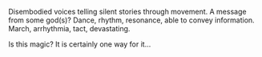 Disembodied voices telling silent stories through movement. A message from some god(s)?
Dance, rhythm, resonance, able to convey information. March, arrhythmia, tact, devastating. 

Is this magic? 
It is certainly one way for it…